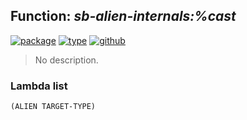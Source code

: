 ## Function: ***sb-alien-internals:%cast***
[![package](https://img.shields.io/badge/Package-SB--ALIEN--INTERNALS-5f9ea0.svg?style=social&colorA=999999)](../) [![type](https://img.shields.io/badge/Type-Function-5f9ea0.svg?style=social&colorA=999999)](../#function) [![github](https://img.shields.io/badge/GitHub-View_the_source-5f9ea0.svg?style=social&colorA=999999&logo=github)](https://github.com/sbcl/sbcl/blob/master/src/code/target-alieneval.lisp/) 

> No description.

### Lambda list
```
(ALIEN TARGET-TYPE)
```
